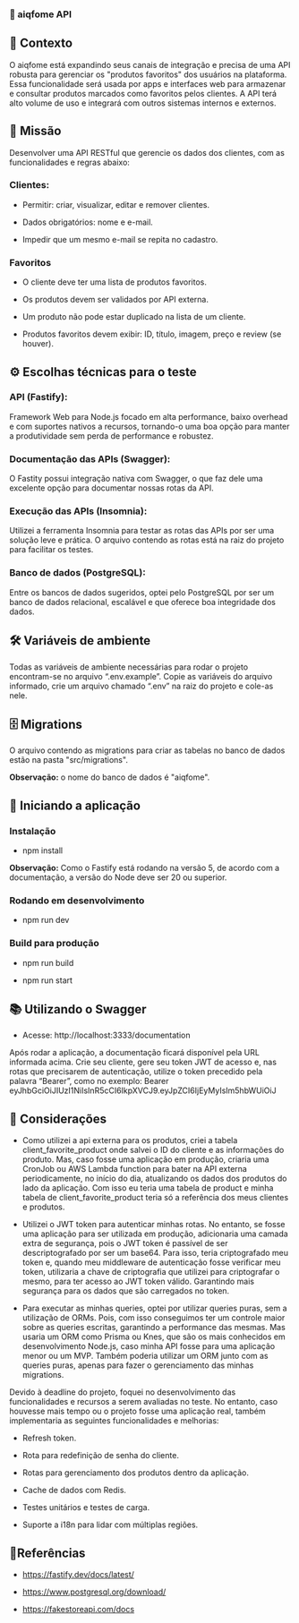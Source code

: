 ### 💜 aiqfome API

## 📘 Contexto

O aiqfome está expandindo seus canais de integração e precisa de uma API robusta para gerenciar os "produtos favoritos" dos usuários na plataforma.
Essa funcionalidade será usada por apps e interfaces web para armazenar e consultar produtos marcados como favoritos pelos clientes. A API terá alto volume de uso e integrará com outros sistemas internos e externos.


## 🎯 Missão

Desenvolver uma API RESTful que gerencie os dados dos clientes, com as funcionalidades e regras abaixo:

### Clientes:

- Permitir: criar, visualizar, editar e remover clientes.

- Dados obrigatórios: nome e e-mail.

- Impedir que um mesmo e-mail se repita no cadastro.

### Favoritos

- O cliente deve ter uma lista de produtos favoritos.

- Os produtos devem ser validados por API externa.

- Um produto não pode estar duplicado na lista de um cliente.

- Produtos favoritos devem exibir: ID, título, imagem, preço e review (se houver).


## ⚙️ Escolhas técnicas para o teste

### API (Fastify):

Framework Web para Node.js focado em alta performance, baixo overhead e com suportes nativos a recursos, tornando-o uma boa opção para manter a produtividade sem perda de performance e robustez.

### Documentação das APIs (Swagger):

O Fastity possui integração nativa com Swagger, o que faz dele uma excelente opção para documentar nossas rotas da API.

### Execução das APIs (Insomnia):

Utilizei a ferramenta Insomnia para testar as rotas das APIs por ser uma solução leve e prática. O arquivo contendo as rotas está na raiz do projeto para facilitar os testes.


### Banco de dados (PostgreSQL):

Entre os bancos de dados sugeridos, optei pelo PostgreSQL por ser um banco de dados relacional, escalável e que oferece boa integridade dos dados.


## 🛠 Variáveis de ambiente

Todas as variáveis de ambiente necessárias para rodar o projeto encontram-se no arquivo “.env.example”. Copie as variáveis do arquivo informado, crie um arquivo chamado “.env” na raiz do projeto e cole-as nele.

## 🗄️ Migrations

O arquivo contendo as migrations para criar as tabelas no banco de dados estão na pasta "src/migrations".

**Observação:** o nome do banco de dados é "aiqfome".


## 🚀 Iniciando a aplicação

### Instalação

- npm install

**Observação:** Como o Fastify está rodando na versão 5, de acordo com a documentação, a versão do Node deve ser 20 ou superior.

### Rodando em desenvolvimento

- npm run dev

### Build para produção

- npm run build

- npm run start

  
## 📚 Utilizando o Swagger

- Acesse: http://localhost:3333/documentation
  
Após rodar a aplicação, a documentação ficará disponível pela URL informada acima. Crie seu cliente, gere seu token JWT de acesso e, nas rotas que precisarem de autenticação, utilize o token precedido pela palavra “Bearer”, como no exemplo:
Bearer eyJhbGciOiJIUzI1NiIsInR5cCI6IkpXVCJ9.eyJpZCI6IjEyMyIsIm5hbWUiOiJ


## 📝 Considerações

- Como utilizei a api externa para os produtos, criei a tabela client_favorite_product onde salvei o ID do cliente e as informações do produto. Mas, caso fosse uma aplicação em produção, criaria uma CronJob ou AWS Lambda function para bater na API externa periodicamente, no início do dia, atualizando os dados dos produtos do lado da aplicação. Com isso eu teria uma tabela de product e minha tabela de client_favorite_product teria só a referência dos meus clientes e produtos.

- Utilizei o JWT token para autenticar minhas rotas. No entanto, se fosse uma aplicação para ser utilizada em produção, adicionaria uma camada extra de segurança, pois o JWT token é passível de ser descriptografado por ser um base64. Para isso, teria criptografado meu token e, quando meu middleware de autenticação fosse verificar meu token, utilizaria a chave de criptografia que utilizei para criptografar o mesmo, para ter acesso ao JWT token válido. Garantindo mais segurança para os dados que são carregados no token.

- Para executar as minhas queries, optei por utilizar queries puras, sem a utilização de ORMs. Pois, com isso conseguimos ter um controle maior sobre as queries escritas, garantindo a performance das mesmas. Mas usaria um ORM como Prisma ou Knes, que são os mais conhecidos em desenvolvimento Node.js, caso minha API fosse para uma aplicação menor ou um MVP. Também poderia utilizar um ORM junto com as queries puras, apenas para fazer o gerenciamento das minhas migrations.

Devido à deadline do projeto, foquei no desenvolvimento das funcionalidades e recursos a serem avaliadas no teste. No entanto, caso houvesse mais tempo ou o projeto fosse uma aplicação real, também implementaria as seguintes funcionalidades e melhorias:

- Refresh token.

- Rota para redefinição de senha do cliente.

- Rotas para gerenciamento dos produtos dentro da aplicação.

- Cache de dados com Redis.

- Testes unitários e testes de carga.
 
- Suporte a i18n para lidar com múltiplas regiões.


## 📎Referências

- https://fastify.dev/docs/latest/

- https://www.postgresql.org/download/

- https://fakestoreapi.com/docs
